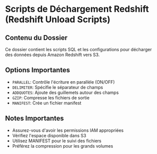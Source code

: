 # Scripts de Déchargement Redshift (Redshift Unload Scripts)

## Contenu du Dossier
Ce dossier contient les scripts SQL et les configurations pour décharger des données depuis Amazon Redshift vers S3.


## Options Importantes
- `PARALLEL`: Contrôle l'écriture en parallèle (ON/OFF)
- `DELIMITER`: Spécifie le séparateur de champs
- `ADDQUOTES`: Ajoute des guillemets autour des champs
- `GZIP`: Compresse les fichiers de sortie
- `MANIFEST`: Crée un fichier manifest


## Notes Importantes
- Assurez-vous d'avoir les permissions IAM appropriées
- Vérifiez l'espace disponible dans S3
- Utilisez MANIFEST pour le suivi des fichiers
- Préférez la compression pour les grands volumes